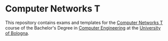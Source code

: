 # Computer Networks T

This repository contains exams and templates for the [Computer Networks T](http://www.ingegneriarchitettura.unibo.it/it/corsi/insegnamenti/insegnamento/2017/323132) 
course of the Bachelor's Degree in [Computer Engineering](http://corsi.unibo.it/ingegneriainformatical/Pagine/default.aspx) at 
the [University of Bologna](http://www.unibo.it/it).
